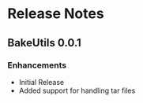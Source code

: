 # Release Notes

## BakeUtils 0.0.1
### Enhancements
* Initial Release
* Added support for handling tar files
